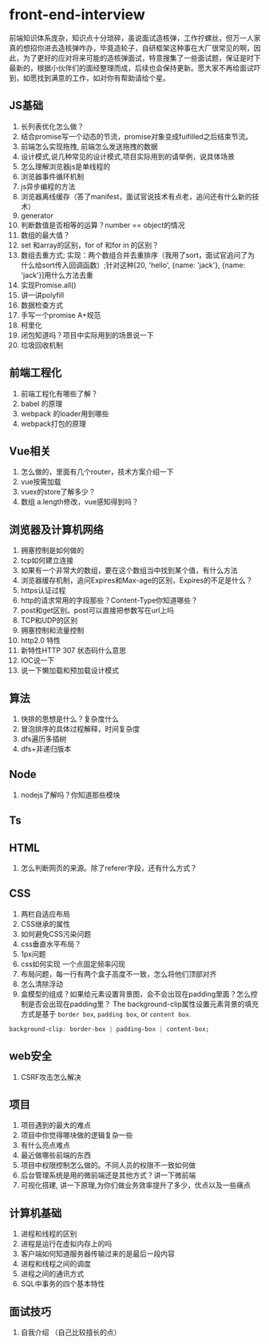 # front-end-interview
前端知识体系庞杂，知识点十分琐碎，虽说面试造核弹，工作拧螺丝，但万一人家真的想招你进去造核弹咋办，毕竟造轮子，自研框架这种事在大厂很常见的啊，因此，为了更好的应对将来可能的造核弹面试，特意搜集了一些面试题，保证是时下最新的，根据小伙伴们的面经整理而成，后续也会保持更新。愿大家不再给面试吓到，如愿找到满意的工作，如对你有帮助请给个星。




## JS基础
1. 长列表优化怎么做？
2. 结合promise写一个动态的节流，promise对象变成fuifilled之后结束节流。
3. 前端怎么实现拖拽, 前端怎么发送拖拽的数据
4. 设计模式,说几种常见的设计模式,项目实际用到的请举例，说具体场景
5. 怎么理解浏览器js是单线程的
6. 浏览器事件循环机制
7. js异步编程的方法
8. 浏览器离线缓存（答了manifest，面试官说技术有点老，追问还有什么新的技术）
9. generator
10. 判断数值是否相等的运算？number == object的情况
11. 数组的最大值？
12. set 和array的区别，for of 和for in 的区别？
13. 数组去重方式; 实现：两个数组合并去重排序（我用了sort，面试官追问了为什么给sort传入回调函数）;针对这种[20, 'hello', {name: 'jack'}, {name: 'jack'}]用什么方法去重
14. 实现Promise.all()
15. 讲一讲polyfill
16. 数据检查方式
17. 手写一个promise A+规范
18. 柯里化
19. 闭包知道吗？项目中实际用到的场景说一下
20. 垃圾回收机制

## 前端工程化
1. 前端工程化有哪些了解？
2. babel 的原理
3. webpack 的loader用到哪些
4. webpack打包的原理


## Vue相关
1. 怎么做的，里面有几个router，技术方案介绍一下
2. vue按需加载
3. vuex的store了解多少？
4. 数组 a.length修改，vue感知得到吗？



## 浏览器及计算机网络
1. 拥塞控制是如何做的
2. tcp如何建立连接
3. 如果有一个非常大的数组，要在这个数组当中找到某个值，有什么方法
4. 浏览器缓存机制，追问Expires和Max-age的区别，Expires的不足是什么？
5. https认证过程
6. http的请求常用的字段那些？Content-Type你知道哪些？
7. post和get区别。post可以直接把参数写在url上吗
8. TCP和UDP的区别
9. 拥塞控制和流量控制
10. http2.0 特性
11. 新特性HTTP 307 状态码什么意思
12. IOC说一下
13. 说一下懒加载和预加载设计模式


## 算法
1. 快排的思想是什么？复杂度什么
2. 冒泡排序的具体过程解释，时间复杂度
3. dfs遍历多插树
4. dfs+非递归版本

## Node
1. nodejs了解吗？你知道那些模块

## Ts

## HTML
1. 怎么判断网页的来源。除了referer字段，还有什么方式？
    

## CSS
1. 两栏自适应布局
2. CSS继承的属性
3. 如何避免CSS污染问题
4. css垂直水平布局？
5. 1px问题
6. css如何实现 一个点固定频率闪现
7. 布局问题，每一行有两个盒子高度不一致，怎么将他们顶部对齐
8. 怎么清除浮动
9. 盒模型的组成？如果给元素设置背景图，会不会出现在padding里面？怎么控制是否会出现在padding里？
The background-clip属性设置元素背景的填充方式是基于 `border box`, `padding box`, or `content box`.
  ```css
  background-clip: border-box | padding-box | content-box;
  ```

## web安全
1. CSRF攻击怎么解决

## 项目
1. 项目遇到的最大的难点
2. 项目中你觉得哪块做的逻辑复杂一些
3. 有什么亮点难点
4. 最近做哪些前端的东西
5. 项目中权限控制怎么做的。不同人员的权限不一致如何做
6. 后台管理系统是用的微前端还是其他方式？讲一下微前端
7. 可视化搭建, 讲一下原理,为你们做业务效率提升了多少，优点以及一些痛点

## 计算机基础
1. 进程和线程的区别
2. 进程是运行在虚拟内存上的吗
3. 客户端如何知道服务器传输过来的是最后一段内容
4. 进程和线程之间的调度
5. 进程之间的通讯方式
6. SQL中事务的四个基本特性



## 面试技巧
1. 自我介绍 （自己比较擅长的点）
